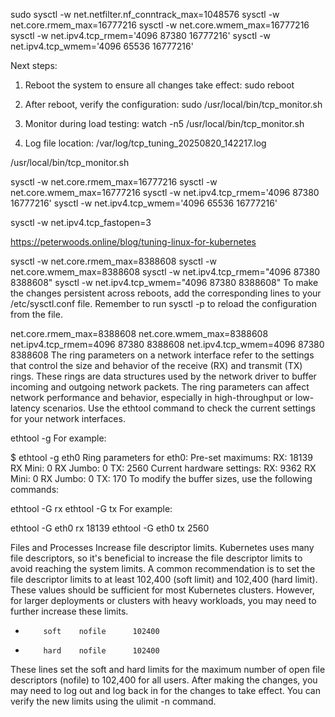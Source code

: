 
sudo sysctl -w net.netfilter.nf_conntrack_max=1048576
sysctl -w net.core.rmem_max=16777216
sysctl -w net.core.wmem_max=16777216
sysctl -w net.ipv4.tcp_rmem='4096 87380 16777216'
sysctl -w net.ipv4.tcp_wmem='4096 65536 16777216'



Next steps:
1. Reboot the system to ensure all changes take effect:
   sudo reboot

2. After reboot, verify the configuration:
   sudo /usr/local/bin/tcp_monitor.sh

3. Monitor during load testing:
   watch -n5 /usr/local/bin/tcp_monitor.sh

4. Log file location: /var/log/tcp_tuning_20250820_142217.log








 /usr/local/bin/tcp_monitor.sh

sysctl -w net.core.rmem_max=16777216
sysctl -w net.core.wmem_max=16777216
sysctl -w net.ipv4.tcp_rmem='4096 87380 16777216'
sysctl -w net.ipv4.tcp_wmem='4096 65536 16777216'






sysctl -w net.ipv4.tcp_fastopen=3




https://peterwoods.online/blog/tuning-linux-for-kubernetes



sysctl -w net.core.rmem_max=8388608
sysctl -w net.core.wmem_max=8388608
sysctl -w net.ipv4.tcp_rmem="4096 87380 8388608"
sysctl -w net.ipv4.tcp_wmem="4096 87380 8388608"
To make the changes persistent across reboots, add the corresponding lines to your /etc/sysctl.conf file. Remember to run sysctl -p to reload the configuration from the file.

net.core.rmem_max=8388608
net.core.wmem_max=8388608
net.ipv4.tcp_rmem=4096 87380 8388608
net.ipv4.tcp_wmem=4096 87380 8388608
The ring parameters on a network interface refer to the settings that control the size and behavior of the receive (RX) and transmit (TX) rings. These rings are data structures used by the network driver to buffer incoming and outgoing network packets. The ring parameters can affect network performance and behavior, especially in high-throughput or low-latency scenarios. Use the ethtool command to check the current settings for your network interfaces.

ethtool -g <interface>
For example:

$ ethtool -g eth0
Ring parameters for eth0:
Pre-set maximums:
RX:             18139
RX Mini:        0
RX Jumbo:       0
TX:             2560
Current hardware settings:
RX:             9362
RX Mini:        0
RX Jumbo:       0
TX:             170
To modify the buffer sizes, use the following commands:

ethtool -G <interface> rx <buffersize>
ethtool -G <interface> tx <buffersize>
For example:

ethtool -G eth0 rx 18139 
ethtool -G eth0 tx 2560




Files and Processes
Increase file descriptor limits. Kubernetes uses many file descriptors, so it's beneficial to increase the file descriptor limits to avoid reaching the system limits. A common recommendation is to set the file descriptor limits to at least 102,400 (soft limit) and 102,400 (hard limit). These values should be sufficient for most Kubernetes clusters. However, for larger deployments or clusters with heavy workloads, you may need to further increase these limits.

*         soft    nofile      102400
*         hard    nofile      102400
These lines set the soft and hard limits for the maximum number of open file descriptors (nofile) to 102,400 for all users. After making the changes, you may need to log out and log back in for the changes to take effect. You can verify the new limits using the ulimit -n command.





